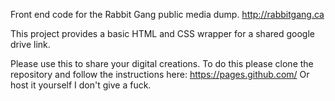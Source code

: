 Front end code for the Rabbit Gang public media dump. http://rabbitgang.ca

This project provides a basic HTML and CSS wrapper for a shared google drive link.

Please use this to share your digital creations. 
  To do this please clone the repository and follow the instructions here: https://pages.github.com/
  Or host it yourself I don't give a fuck.
